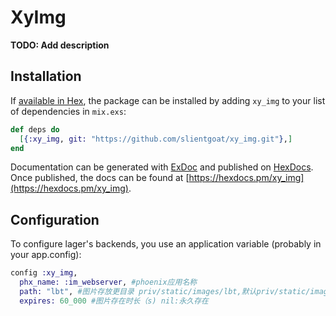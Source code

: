 # XyImg

**TODO: Add description**

## Installation

If [available in Hex](https://hex.pm/docs/publish), the package can be installed
by adding `xy_img` to your list of dependencies in `mix.exs`:

```elixir
def deps do
  [{:xy_img, git: "https://github.com/slientgoat/xy_img.git"},]
end
```

Documentation can be generated with [ExDoc](https://github.com/elixir-lang/ex_doc)
and published on [HexDocs](https://hexdocs.pm). Once published, the docs can
be found at [https://hexdocs.pm/xy_img](https://hexdocs.pm/xy_img).

Configuration
-------------
To configure lager's backends, you use an application variable (probably in
your app.config):

```elixir
config :xy_img,
  phx_name: :im_webserver, #phoenix应用名称
  path: "lbt", #图片存放更目录 priv/static/images/lbt,默认priv/static/images/xy_img
  expires: 60_000 #图片存在时长（s) nil:永久存在
```